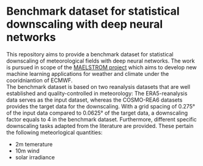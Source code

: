 # Benchmark dataset for statistical downscaling with deep neural networks

This repository aims to provide a benchmark dataset for statistical downscaling of meteorological fields with deep neural networks.
The work is pursued in scope of the [MAELSTROM project](https://www.maelstrom-eurohpc.eu/) which aims to develop new machine learning applications for weather and climate under the cooridniantion of ECMWF. <br>
The benchmark dataset is based on two reanalysis datasets that are well established and quality-controlled in meteorology: The ERA5-reanalysis data serves as the input dataset, whereas the COSMO-REA6 datasets provides the target data for the downscaling. With a grid spacing of 0.275° of the input data compared to 0.0625° of the target data, a downscaling factor equals to 4 in the benchmark dataset. Furthermore, different specific downscaling tasks adapted from the literature are provided. These pertain the following meteorlogical quantities:
- 2m temerature 
- 10m wind 
- solar irradiance 
